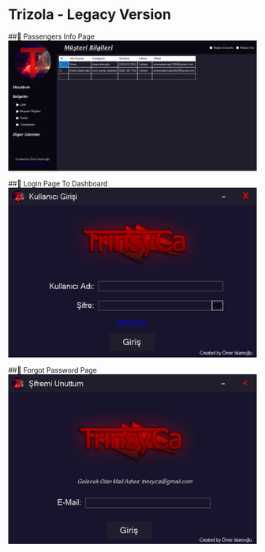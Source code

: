 # Trizola - Legacy Version

##🔗 Passengers Info Page
![image](/README-Documents/passengers-info.png)

##🔗 Login Page To Dashboard
![image](/README-Documents/login-page.png)

##🔗 Forgot Password Page
![image](/README-Documents/forgot-password.png)